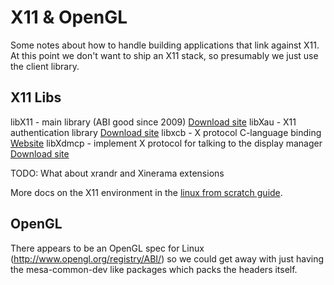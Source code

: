 X11 & OpenGL
=============

Some notes about how to handle building applications that link against
X11. At this point we don't want to ship an X11 stack, so presumably we
just use the client library.

X11 Libs
----------

libX11 - main library (ABI good since 2009) [Download site][3]
libXau - X11 authentication library [Download site][3]
libxcb - X protocol C-language binding [Website][1]
libXdmcp - implement X protocol for talking to the display manager [Download site][3]

TODO: What about xrandr and Xinerama extensions

More docs on the X11 environment in the [linux from scratch guide][2].

OpenGL
-------

There appears to be an OpenGL spec for Linux
(http://www.opengl.org/registry/ABI/) so we could get away with just
having the mesa-common-dev like packages which packs the headers itself.

[1]:http://markdown-here.com/livedemo.html
[2]:http://www.linuxfromscratch.org/blfs/view/svn/x/installing.html
[3]:http://xorg.freedesktop.org/releases/individual/lib/
